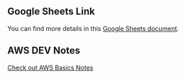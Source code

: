 ## Google Sheets Link
You can find more details in this [Google Sheets document](https://docs.google.com/spreadsheets/d/1A2PaQKcdwO_lwxz9bAnxXnIQayCouZP6d-ENrBz_NXc/edit?gid=0#gid=0).

## AWS DEV Notes 
[Check out AWS Basics Notes](./AWS-NOTES_DEV/README.md)
